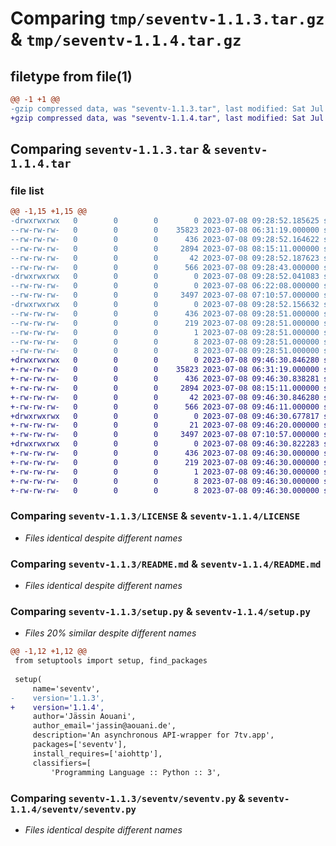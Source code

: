 # Comparing `tmp/seventv-1.1.3.tar.gz` & `tmp/seventv-1.1.4.tar.gz`

## filetype from file(1)

```diff
@@ -1 +1 @@
-gzip compressed data, was "seventv-1.1.3.tar", last modified: Sat Jul  8 09:28:52 2023, max compression
+gzip compressed data, was "seventv-1.1.4.tar", last modified: Sat Jul  8 09:46:30 2023, max compression
```

## Comparing `seventv-1.1.3.tar` & `seventv-1.1.4.tar`

### file list

```diff
@@ -1,15 +1,15 @@
-drwxrwxrwx   0        0        0        0 2023-07-08 09:28:52.185625 seventv-1.1.3/
--rw-rw-rw-   0        0        0    35823 2023-07-08 06:31:19.000000 seventv-1.1.3/LICENSE
--rw-rw-rw-   0        0        0      436 2023-07-08 09:28:52.164622 seventv-1.1.3/PKG-INFO
--rw-rw-rw-   0        0        0     2894 2023-07-08 08:15:11.000000 seventv-1.1.3/README.md
--rw-rw-rw-   0        0        0       42 2023-07-08 09:28:52.187623 seventv-1.1.3/setup.cfg
--rw-rw-rw-   0        0        0      566 2023-07-08 09:28:43.000000 seventv-1.1.3/setup.py
-drwxrwxrwx   0        0        0        0 2023-07-08 09:28:52.041083 seventv-1.1.3/seventv/
--rw-rw-rw-   0        0        0        0 2023-07-08 06:22:08.000000 seventv-1.1.3/seventv/__init__.py
--rw-rw-rw-   0        0        0     3497 2023-07-08 07:10:57.000000 seventv-1.1.3/seventv/seventv.py
-drwxrwxrwx   0        0        0        0 2023-07-08 09:28:52.156632 seventv-1.1.3/seventv.egg-info/
--rw-rw-rw-   0        0        0      436 2023-07-08 09:28:51.000000 seventv-1.1.3/seventv.egg-info/PKG-INFO
--rw-rw-rw-   0        0        0      219 2023-07-08 09:28:51.000000 seventv-1.1.3/seventv.egg-info/SOURCES.txt
--rw-rw-rw-   0        0        0        1 2023-07-08 09:28:51.000000 seventv-1.1.3/seventv.egg-info/dependency_links.txt
--rw-rw-rw-   0        0        0        8 2023-07-08 09:28:51.000000 seventv-1.1.3/seventv.egg-info/requires.txt
--rw-rw-rw-   0        0        0        8 2023-07-08 09:28:51.000000 seventv-1.1.3/seventv.egg-info/top_level.txt
+drwxrwxrwx   0        0        0        0 2023-07-08 09:46:30.846280 seventv-1.1.4/
+-rw-rw-rw-   0        0        0    35823 2023-07-08 06:31:19.000000 seventv-1.1.4/LICENSE
+-rw-rw-rw-   0        0        0      436 2023-07-08 09:46:30.838281 seventv-1.1.4/PKG-INFO
+-rw-rw-rw-   0        0        0     2894 2023-07-08 08:15:11.000000 seventv-1.1.4/README.md
+-rw-rw-rw-   0        0        0       42 2023-07-08 09:46:30.846280 seventv-1.1.4/setup.cfg
+-rw-rw-rw-   0        0        0      566 2023-07-08 09:46:11.000000 seventv-1.1.4/setup.py
+drwxrwxrwx   0        0        0        0 2023-07-08 09:46:30.677817 seventv-1.1.4/seventv/
+-rw-rw-rw-   0        0        0       21 2023-07-08 09:46:20.000000 seventv-1.1.4/seventv/__init__.py
+-rw-rw-rw-   0        0        0     3497 2023-07-08 07:10:57.000000 seventv-1.1.4/seventv/seventv.py
+drwxrwxrwx   0        0        0        0 2023-07-08 09:46:30.822283 seventv-1.1.4/seventv.egg-info/
+-rw-rw-rw-   0        0        0      436 2023-07-08 09:46:30.000000 seventv-1.1.4/seventv.egg-info/PKG-INFO
+-rw-rw-rw-   0        0        0      219 2023-07-08 09:46:30.000000 seventv-1.1.4/seventv.egg-info/SOURCES.txt
+-rw-rw-rw-   0        0        0        1 2023-07-08 09:46:30.000000 seventv-1.1.4/seventv.egg-info/dependency_links.txt
+-rw-rw-rw-   0        0        0        8 2023-07-08 09:46:30.000000 seventv-1.1.4/seventv.egg-info/requires.txt
+-rw-rw-rw-   0        0        0        8 2023-07-08 09:46:30.000000 seventv-1.1.4/seventv.egg-info/top_level.txt
```

### Comparing `seventv-1.1.3/LICENSE` & `seventv-1.1.4/LICENSE`

 * *Files identical despite different names*

### Comparing `seventv-1.1.3/README.md` & `seventv-1.1.4/README.md`

 * *Files identical despite different names*

### Comparing `seventv-1.1.3/setup.py` & `seventv-1.1.4/setup.py`

 * *Files 20% similar despite different names*

```diff
@@ -1,12 +1,12 @@
 from setuptools import setup, find_packages
 
 setup(
     name='seventv',
-    version='1.1.3',
+    version='1.1.4',
     author='Jässin Aouani',
     author_email='jassin@aouani.de',
     description='An asynchronous API-wrapper for 7tv.app',
     packages=['seventv'],
     install_requires=['aiohttp'],
     classifiers=[
         'Programming Language :: Python :: 3',
```

### Comparing `seventv-1.1.3/seventv/seventv.py` & `seventv-1.1.4/seventv/seventv.py`

 * *Files identical despite different names*

